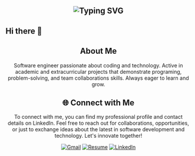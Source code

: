 <div align="center">
    <h2><img src="https://readme-typing-svg.herokuapp.com?font=Jetbrains+mono&size=40&duration=3000&color=000000&center=true&vCenter=true&width=435&lines=Hey,+I'm+Yahsai!; Welcome+to+my+Github!" alt="Typing SVG"/></h2>
</div>



## Hi there 👋

<div align="center">
    <h2> About Me</h2>
    <p>Software engineer passionate about coding and technology. Active in academic and extracurricular projects that demonstrate programing, problem-solving, and team collaborations skills. Always eager to learn and grow.
</p>
</div>

<div align="center">
<h2 align="center" class="section-heading">🌐 Connect with Me</h2>
<p> To connect with me, you can find my professional profile and contact details on LinkedIn. Feel free to reach out for collaborations, opportunities, or just to exchange ideas about the latest in software development and technology. Let's innovate together! </p>

[![Gmail](https://img.shields.io/badge/Gmail-D14836?style=for-the-badge&logo=gmail&logoColor=white)](mailto:yahsaisantana1@gmail.com)
[![Resume](https://img.shields.io/badge/RESUME-important?style=for-the-badge)]()
[![LinkedIn](https://img.shields.io/badge/linkedin-%230077B5.svg?style=for-the-badge&logo=linkedin&logoColor=white)](https://www.linkedin.com/in/yahsai-santana-640303290/)


<!--
**Yahsai/Yahsai** is a ✨ _special_ ✨ repository because its `README.md` (this file) appears on your GitHub profile.

Here are some ideas to get you started:

- 🔭 I’m currently working on ...
- 🌱 I’m currently learning ...
- 👯 I’m looking to collaborate on ...
- 🤔 I’m looking for help with ...
- 💬 Ask me about ...
- 📫 How to reach me: ...
- 😄 Pronouns: ...
- ⚡ Fun fact: ...
-->
